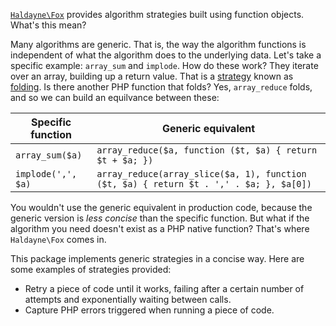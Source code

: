 [`Haldayne\Fox`][1] provides algorithm strategies built using function
objects. What's this mean?

Many algorithms are generic. That is, the way the algorithm functions is
independent of what the algorithm does to the underlying data. Let's take a
specific example: `array_sum` and `implode`. How do these work? They iterate
over an array, building up a return value. That is a [strategy][2] known as
[folding][3]. Is there another PHP function that folds? Yes, `array_reduce`
folds, and so we can build an equilvance between these:

| Specific function | Generic equivalent |
| ----------------- | ------------------ |
| `array_sum($a)` | `array_reduce($a, function ($t, $a) { return $t + $a; })` |
| `implode(',', $a)` | `array_reduce(array_slice($a, 1), function ($t, $a) { return $t . ',' . $a; }, $a[0])` |

You wouldn't use the generic equivalent in production code, because the
generic version is *less concise* than the specific function. But what if
the algorithm you need doesn't exist as a PHP native function? That's where
`Haldayne\Fox` comes in.

This package implements generic strategies in a concise way. Here are some
examples of strategies provided:

* Retry a piece of code until it works, failing after a certain number of
attempts and exponentially waiting between calls.
* Capture PHP errors triggered when running a piece of code.


[1]: https://github.com/haldayne/fox
[2]: http://c2.com/cgi/wiki?StrategyPattern
[3]: https://en.wikipedia.org/wiki/Fold_(higher-order_function)
